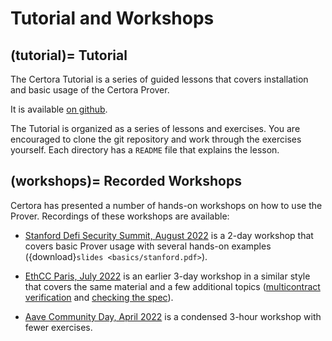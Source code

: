 Tutorial and Workshops
======================

(tutorial)=
Tutorial
--------

The Certora Tutorial is a series of guided lessons that covers installation and
basic usage of the Certora Prover.

It is available [on github][tutorial].

The Tutorial is organized as a series of lessons and exercises.  You are
encouraged to clone the git repository and work through the exercises yourself.
Each directory has a `README` file that explains the lesson.

[tutorial]: https://github.com/Certora/Tutorials/blob/master/README.md

(workshops)=
Recorded Workshops
------------------

Certora has presented a number of hands-on workshops on how to use the Prover.
Recordings of these workshops are available:

 - [Stanford Defi Security Summit, August 2022][stanford] is a 2-day workshop
   that covers basic Prover usage with several hands-on examples ({download}`slides <basics/stanford.pdf>`).

 - [EthCC Paris, July 2022][ethcc] is an earlier 3-day workshop in a similar
   style that covers the same material and a few additional topics
   ([multicontract verification][ethcc-multi] and
   [checking the spec][ethcc-check]).

 - [Aave Community Day, April 2022][aave] is a condensed 3-hour workshop with
   fewer exercises.

[stanford]: https://www.youtube.com/playlist?list=PLKtu7wuOMP9Wp_O8kylKbtFYgM8HVTGIA
[ethcc]:    https://www.youtube.com/playlist?list=PLKtu7wuOMP9XHbjAevkw2nL29YMubqEFj
[ethcc-multi]: https://www.youtube.com/watch?v=WR8eAQZzd8Y&list=PLKtu7wuOMP9XHbjAevkw2nL29YMubqEFj&index=6
[ethcc-check]: https://www.youtube.com/watch?v=csTe6ub3Jwg&list=PLKtu7wuOMP9XHbjAevkw2nL29YMubqEFj&index=10
[aave]: https://www.youtube.com/playlist?list=PLKtu7wuOMP9WOLJNPafbrd0lehfc7yxso

